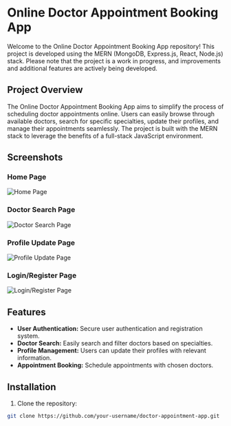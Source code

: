 # Online Doctor Appointment Booking App

Welcome to the Online Doctor Appointment Booking App repository! This project is developed using the MERN (MongoDB, Express.js, React, Node.js) stack. Please note that the project is a work in progress, and improvements and additional features are actively being developed.

## Project Overview

The Online Doctor Appointment Booking App aims to simplify the process of scheduling doctor appointments online. Users can easily browse through available doctors, search for specific specialties, update their profiles, and manage their appointments seamlessly. The project is built with the MERN stack to leverage the benefits of a full-stack JavaScript environment.

## Screenshots

### Home Page
![Home Page](https://github.com/sauravsilawat/Medicare-Booking-App/assets/96677760/b67ffa3c-4bbd-4d0a-9d50-86acda04c784)


### Doctor Search Page
![Doctor Search Page](https://github.com/sauravsilawat/Medicare-Booking-App/assets/96677760/4d7b6527-0323-4be5-a786-7d68b9f3ae10)



### Profile Update Page
![Profile Update Page](https://github.com/sauravsilawat/Medicare-Booking-App/assets/96677760/061adbd1-e6ae-4d52-9ce9-09699f39a77b)


### Login/Register Page
![Login/Register Page](https://github.com/sauravsilawat/Medicare-Booking-App/assets/96677760/2de15802-2279-4290-9bcf-fcec16cd0b07)

## Features

- **User Authentication:** Secure user authentication and registration system.
- **Doctor Search:** Easily search and filter doctors based on specialties.
- **Profile Management:** Users can update their profiles with relevant information.
- **Appointment Booking:** Schedule appointments with chosen doctors.

## Installation

1. Clone the repository:

```bash
git clone https://github.com/your-username/doctor-appointment-app.git

